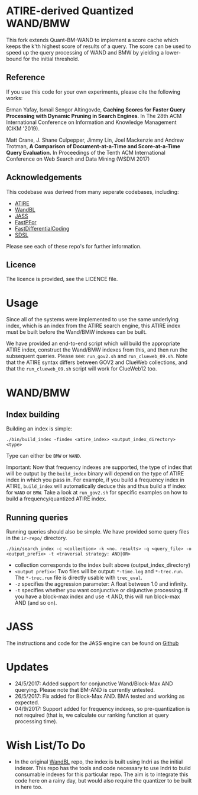 ATIRE-derived Quantized WAND/BMW
======================

This fork extends Quant-BM-WAND to implement a score cache which keeps
the k'th highest score of results of a query. The score can be used
to speed up the query processing of WAND and BMW by yielding a
lower-bound for the initial threshold.

Reference
---------
If you use this code for your own experiments, please cite the following works:

Erman Yafay, Ismail Sengor Altingovde, **Caching Scores for Faster
Query Processing with Dynamic Pruning in Search Engines**. In The 28th
ACM International Conference on Information and Knowledge Management
(CIKM '2019).

Matt Crane, J. Shane Culpepper, Jimmy Lin, Joel Mackenzie and Andrew Trotman,
**A Comparison of Document-at-a-Time and Score-at-a-Time Query Evaluation.**
In Proceedings of the Tenth ACM International Conference on Web Search and Data Mining (WSDM 2017)

Acknowledgements
----------------
This codebase was derived from many seperate codebases, including:

- [ATIRE](https://github.com/snapbug/atire)
- [WandBL](https://github.com/jsc/WANDbl)
- [JASS](https://github.com/lintool/JASS)
- [FastPFor](https://github.com/lemire/FastPFor)
- [FastDifferentialCoding](https://github.com/lemire/FastDifferentialCoding)
- [SDSL](https://github.com/simongog/sdsl-lite)

Please see each of these repo's for further information.

Licence
-------
The licence is provided, see the LICENCE file.

Usage
=====
Since all of the systems were implemented to use the same underlying index,
which is an index from the ATIRE search engine, this ATIRE index must be
built before the Wand/BMW indexes can be built.

We have provided an end-to-end script which will build the appropriate ATIRE
index, construct the Wand/BMW indexes from this, and then run the subsequent
queries. Please see: `run_gov2.sh` and `run_clueweb_09.sh`.
Note that the ATIRE syntax differs between GOV2 and ClueWeb collections,
and that the `run_clueweb_09.sh` script will work for ClueWeb12 too.

WAND/BMW
========
Index building
--------------
Building an index is simple:

`./bin/build_index -findex <atire_index> <output_index_directory> <type>`

Type can either be `BMW` or `WAND`.

Important: Now that frequency indexes are supported, the type of index that will be output by
the `build_index` binary will depend on the type of ATIRE index in which you pass in. For example,
if you build a frequency index in ATIRE, `build_index` will automatically deduce this and thus
build a tf index for `WAND` or `BMW`. Take a look at `run_gov2.sh` for specific examples on
how to build a frequency/quantized ATIRE index.

Running queries
---------------
Running queries should also be simple. We have provided some query files in
the `ir-repo/` directory.

`./bin/search_index -c <collection> -k <no. results> -q <query_file> -o <output_prefix> -t <traversal strategy: AND|OR>`
- collection corresponds to the index built above (output_index_directory)
- `<output prefix>`: Two files will be output: `*-time.log` and `*-trec.run`.
The `*-trec.run` file is directly usable with `trec_eval`.
- `-z` specifies the aggression parameter: A float between 1.0 and infinity.
- `-t` specifies whether you want conjunctive or disjunctive processing. If you have a block-max index and use -t AND, this will run block-max AND (and so on).

JASS
====
The instructions and code for the JASS engine can be found on [Github](https://github.com/lintool/JASS)

Updates
=======
* 24/5/2017: Added support for conjunctive Wand/Block-Max AND querying. Please
note that BM-AND is currently untested.
* 26/5/2017: Fix added for Block-Max AND. BMA tested and working as expected.
* 04/9/2017: Support added for frequency indexes, so pre-quantization is not required (that is, we calculate our ranking function at query processing time).

Wish List/To Do
===============
* In the original [WandBL](https://github.com/jsc/WANDbl) repo, the index is built using Indri as the initial indexer. This repo has the tools and code
necessary to use Indri to build consumable indexes for this particular repo. The aim is to integrate this code here on a rainy day, but would also require
the quantizer to be built in here too.
